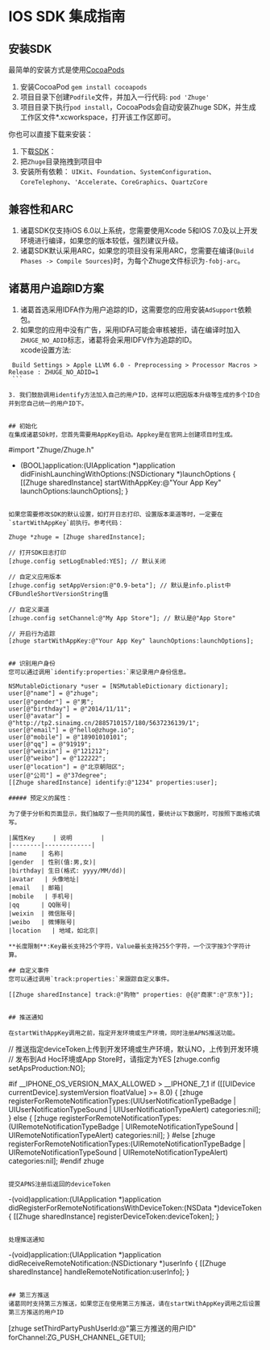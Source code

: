 # IOS SDK 集成指南

## 安装SDK
最简单的安装方式是使用[CocoaPods](http://cocoapods.org/)  
 1. 安装CocoaPod `gem install cocoapods`  
 2. 项目目录下创建`Podfile`文件，并加入一行代码: `pod 'Zhuge'`  
 3. 项目目录下执行`pod install`，CocoaPods会自动安装Zhuge SDK，并生成工作区文件*.xcworkspace，打开该工作区即可。

你也可以直接下载来安装：  
 1. 下载[SDK](https://github.com/zhugesdk/zhuge-ios)：  
 2. 把`Zhuge`目录拖拽到项目中  
 3. 安装所有依赖： 
    `UIKit`、`Foundation`、`SystemConfiguration`、`CoreTelephony`、`'Accelerate`、`CoreGraphics`、`QuartzCore`

## 兼容性和ARC
 1. 诸葛SDK仅支持iOS 6.0以上系统，您需要使用Xcode 5和IOS 7.0及以上开发环境进行编译，如果您的版本较低，强烈建议升级。  
 2. 诸葛SDK默认采用ARC，如果您的项目没有采用ARC，您需要在编译(`Build Phases -> Compile Sources`)时，为每个Zhuge文件标识为`-fobj-arc`。

## 诸葛用户追踪ID方案
 1. 诸葛首选采用IDFA作为用户追踪的ID，这需要您的应用安装`AdSupport`依赖包。
 2. 如果您的应用中没有广告，采用IDFA可能会审核被拒，请在编译时加入`ZHUGE_NO_ADID`标志，诸葛将会采用IDFV作为追踪的ID。  
   xcode设置方法:  
   ```
	Build Settings > Apple LLVM 6.0 - Preprocessing > Processor Macros > Release : ZHUGE_NO_ADID=1
	```

 3. 我们鼓励调用identify方法加入自己的用户ID，这样可以把因版本升级等生成的多个ID合并到您自己统一的用户ID下。
 

## 初始化
在集成诸葛SDk时，您首先需要用AppKey启动。Appkey是在官网上创建项目时生成。

```
#import "Zhuge/Zhuge.h"

- (BOOL)application:(UIApplication *)application didFinishLaunchingWithOptions:(NSDictionary *)launchOptions {
    [[Zhuge sharedInstance] startWithAppKey:@"Your App Key" launchOptions:launchOptions];
}
```

如果您需要修改SDK的默认设置，如打开日志打印、设置版本渠道等时，一定要在`startWithAppKey`前执行。参考代码：

```
    Zhuge *zhuge = [Zhuge sharedInstance];

    // 打开SDK日志打印
    [zhuge.config setLogEnabled:YES]; // 默认关闭
    
    // 自定义应用版本
    [zhuge.config setAppVersion:@"0.9-beta"]; // 默认是info.plist中CFBundleShortVersionString值
    
    // 自定义渠道
    [zhuge.config setChannel:@"My App Store"]; // 默认是@"App Store"

    // 开启行为追踪
    [zhuge startWithAppKey:@"Your App Key" launchOptions:launchOptions];

```

## 识别用户身份
您可以通过调用`identify:properties:`来记录用户身份信息。

```
    NSMutableDictionary *user = [NSMutableDictionary dictionary];
    user[@"name"] = @"zhuge";
    user[@"gender"] = @"男";
    user[@"birthday"] = @"2014/11/11";
    user[@"avatar"] = @"http://tp2.sinaimg.cn/2885710157/180/5637236139/1";
    user[@"email"] = @"hello@zhuge.io";
    user[@"mobile"] = @"18901010101";
    user[@"qq"] = @"91919";
    user[@"weixin"] = @"121212";
    user[@"weibo"] = @"122222";
    user[@"location"] = @"北京朝阳区";
    user[@"公司"] = @"37degree";
    [[Zhuge sharedInstance] identify:@"1234" properties:user];
```
##### 预定义的属性：

为了便于分析和页面显示，我们抽取了一些共同的属性，要统计以下数据时，可按照下面格式填写。 

|属性Key     | 说明        | 
|--------|-------------|
|name    | 名称|
|gender  | 性别(值:男,女)|
|birthday| 生日(格式: yyyy/MM/dd)|
|avatar   | 头像地址|
|email   | 邮箱|
|mobile   | 手机号|
|qq      | QQ账号|
|weixin  | 微信账号|
|weibo   | 微博账号|
|location   | 地域，如北京|

**长度限制**:Key最长支持25个字符，Value最长支持255个字符，一个汉字按3个字符计算。

## 自定义事件
您可以通过调用`track:properties:`来跟踪自定义事件。

```
    [[Zhuge sharedInstance] track:@"购物" properties: @{@"商家":@"京东"}];
```

## 推送通知

在startWithAppKey调用之前，指定开发环境或生产环境，同时注册APNS推送功能。

```
// 推送指定deviceToken上传到开发环境或生产环境，默认NO，上传到开发环境
// 发布到Ad Hoc环境或App Store时，请指定为YES
[zhuge.config setApsProduction:NO];

#if __IPHONE_OS_VERSION_MAX_ALLOWED > __IPHONE_7_1
    if ([[UIDevice currentDevice].systemVersion floatValue] >= 8.0) {
        [zhuge registerForRemoteNotificationTypes:(UIUserNotificationTypeBadge |
                                                       UIUserNotificationTypeSound |
                                                       UIUserNotificationTypeAlert)
                                           categories:nil];
    } else {
        [zhuge registerForRemoteNotificationTypes:(UIRemoteNotificationTypeBadge |
                                                       UIRemoteNotificationTypeSound |
                                                       UIRemoteNotificationTypeAlert)
                                           categories:nil];
    }
#else
        [zhuge registerForRemoteNotificationTypes:(UIRemoteNotificationTypeBadge |
                                                       UIRemoteNotificationTypeSound |
                                                       UIRemoteNotificationTypeAlert)
                                           categories:nil];
#endif
zhuge
```

提交APNS注册后返回的deviceToken

```
-(void)application:(UIApplication *)application didRegisterForRemoteNotificationsWithDeviceToken:(NSData *)deviceToken {
    [[Zhuge sharedInstance] registerDeviceToken:deviceToken];
}

```

处理推送通知

```
-(void)application:(UIApplication *)application didReceiveRemoteNotification:(NSDictionary *)userInfo {
    [[Zhuge sharedInstance] handleRemoteNotification:userInfo];
}
```

## 第三方推送
诸葛同时支持第三方推送，如果您正在使用第三方推送，请在startWithAppKey调用之后设置第三方推送的用户ID

```
[zhuge setThirdPartyPushUserId:@"第三方推送的用户ID" forChannel:ZG_PUSH_CHANNEL_GETUI];
```




